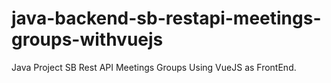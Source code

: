 # java-backend-sb-restapi-meetings-groups-withvuejs
Java Project SB Rest API Meetings Groups Using VueJS as FrontEnd.
